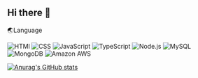## Hi there 👋

🌏Language 
<!-- tech stack badge -->
![HTMl](https://img.shields.io/badge/HTML5-E34F26?style=flat-square&logo=HTML5&logoColor=white)
![CSS](https://img.shields.io/badge/CSS3-1572B6?style=flat-square&logo=CSS3&logoColor=white)
![JavaScript](https://img.shields.io/badge/JavaScript-F7DF1E?style=flat-square&logo=JavaScript&logoColor=white)
![TypeScript](https://img.shields.io/badge/TypeScript-3178C6?style=flat-square&logo=TypeScript&logoColor=white)
![Node.js](https://img.shields.io/badge/Node.js-339933?style=flat-square&logo=Node.js&logoColor=white)
![MySQL](https://img.shields.io/badge/MySQL-4479A1?style=flat-square&logo=MySQL&logoColor=white)
![MongoDB](https://img.shields.io/badge/MongoDB-47A248?style=flat-square&logo=MongoDB&logoColor=white)
![Amazon AWS](https://img.shields.io/badge/Amazon%20AWS-232F3E?style=flat-square&logo=Amazon%20AWS&logoColor=white)
   
   
<!-- GitHub stats -->
[![Anurag's GitHub stats](https://github-readme-stats.vercel.app/api?username=KRLEESEUNGJAE&show_icons=true&theme=midnight-purple)](https://github.com/anuraghazra/github-readme-stats)


<!--
**KRLEESEUNGJAE/KRLEESEUNGJAE** is a ✨ _special_ ✨ repository because its `README.md` (this file) appears on your GitHub profile.

Here are some ideas to get you started:

- 🔭 I’m currently working on ...
- 🌱 I’m currently learning ...
- 👯 I’m looking to collaborate on ...
- 🤔 I’m looking for help with ...
- 💬 Ask me about ...
- 📫 How to reach me: ...
- 😄 Pronouns: ...
- ⚡ Fun fact: ...
-->
